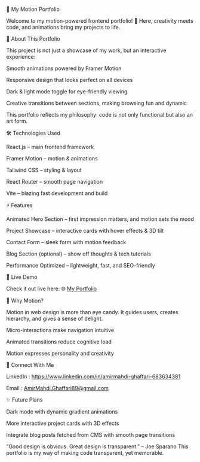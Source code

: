 🌌 My Motion Portfolio

Welcome to my motion-powered frontend portfolio! 🚀
Here, creativity meets code, and animations bring my projects to life.

🎨 About This Portfolio

This project is not just a showcase of my work, but an interactive experience:

Smooth animations powered by Framer Motion

Responsive design that looks perfect on all devices

Dark & light mode toggle for eye-friendly viewing

Creative transitions between sections, making browsing fun and dynamic

This portfolio reflects my philosophy: code is not only functional but also an art form.

🛠️ Technologies Used

React.js – main frontend framework

Framer Motion – motion & animations

Tailwind CSS – styling & layout

React Router – smooth page navigation

Vite – blazing fast development and build

⚡ Features

Animated Hero Section – first impression matters, and motion sets the mood

Project Showcase – interactive cards with hover effects & 3D tilt

Contact Form – sleek form with motion feedback

Blog Section (optional) – show off thoughts & tech tutorials

Performance Optimized – lightweight, fast, and SEO-friendly

🚀 Live Demo

Check it out live here: 🌐 [My Portfolio](https://front-end-portfolio-hbc4.onrender.com)

📌 Why Motion?

Motion in web design is more than eye candy. It guides users, creates hierarchy, and gives a sense of delight.

Micro-interactions make navigation intuitive

Animated transitions reduce cognitive load

Motion expresses personality and creativity

🤝 Connect With Me

LinkedIn : https://www.linkedin.com/in/amirmahdi-ghaffari-683634381

Email : AmirMahdi.Ghaffari89@gmail.com

✨ Future Plans

Dark mode with dynamic gradient animations

More interactive project cards with 3D effects

Integrate blog posts fetched from CMS with smooth page transitions

“Good design is obvious. Great design is transparent.” – Joe Sparano
This portfolio is my way of making code transparent, yet memorable.
